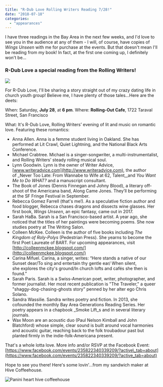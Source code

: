 ```yaml
---
title: "R-Dub Love Rolling Writers Reading 7/28!"
date: "2018-07-18"
categories:
  - "appearances"
---
```


I have three readings in the Bay Area in the next few weeks, and I'd love to see you in the audience at any of them - I will, of course, have copies of _Wings Unseen_ with me for purchase at the events. But that doesn't mean I'll be reading from my book! In fact, at the first one coming up, I definitely won't be...

### **R-Dub Love a special reading** from the Rolling Writers!

![](https://gallery.mailchimp.com/93d9e5c66fa0eb63dc1bfcee9/images/21987d00-6461-4fe3-8ef2-1d8b3f997044.jpg)

For R-Dub Love, I'll be sharing a story straight out of my crazy dating life in church youth group! Believe me, I have plenty of those tales...Here are the deets:

When: Saturday, **July 28**, at **6 pm**. Where: **Rolling-Out Cafe**, 1722 Taraval Street, San Francisco

What: It's R-Dub Love, Rolling Writers’ evening of lit and music on romantic love. Featuring these romantics:

- Anna Allen. Anna is a femme student living in Oakland. She has performed at Lit Crawl, Quiet Lightning, and the National Black Arts Conference.
- Michael Crabtree. Michael is a singer-songwriter, a multi-instrumentalist, and Rolling Writers’ steady rolling musical soul.
- Lynn Goodwin. Lynn is the owner of Writer Advice, [www.writeradvice.com](http://www.writeradvice.com), the author of _Never Too Late: From Wannabe to Wife at 62, Talent,_and _You Want Me to Do WHAT?_ and a manuscript consultant.
- The Book of Jones (Dennis Finnegan and Johny Blood), a literary off-shoot of the Americana band, Along Came Jones. They’ll be performing at the SF Fringe Festival in September.
- Rebecca Gomez Farrell (that's me!). As a speculative fiction author and food blogger, Rebecca chases dragons and dissects wine glasses. Her first book, _Wings Unseen_, an epic fantasy, came out in 2017.
- Sarah HaBa. Sarah is a San Francisco-based artist. A year ago, she noticed that the titles of her paintings were becoming poems. She now studies poetry at The Writing Salon.
- Colleen McKee. Colleen is the author of five books including _The Kingdom of Roly-Polys_ (Pedestrian Press). She yearns to become the first Poet Laureate of BART. For upcoming appearances, visit [http://colleenmckee.blogspot.com/](http://colleenmckee.blogspot.com/)
- Carina Mifuel. Carina, a singer, writes: “Here stands a native of our Sunset dear/To sing and entertain thy gentle ear/ When silent, she explores the city's ground/In church lofts and cafés she then is found.”
- Sarah Paris. Sarah is a Swiss-American poet, writer, photographer, and former journalist. Her most recent publication is "The Traveler," a queer "shaggy-dog-chasing-ghosts story" penned by her alter ego Chris Solano.
- Sandra Wassilie. Sandra writes poetry and fiction. In 2013, she cofounded the monthly Bay Area Generations Reading Series. Her poetry appears in a chapbook _Smoke Lift_s and in several literary journals.
- Wax Moon are an acoustic duo (Paul Nelson Kimball and John Blatchford) whose simple, clear sound is built around vocal harmonies and acoustic guitar, reaching back to the folk troubadour past but planted firmly in the indie-folk-Americana present.

That's a whole lotta love. More info and/or RSVP at the Facebook Event: [https://www.facebook.com/events/235822340339209/?active\_tab=about](https://www.facebook.com/events/235822340339209/?active_tab=about)

Hope to see you there! Here's some lovin'...from my sandwich maker at Hive Coffeehouse.

![Panini heart hive coffeehouse](https://d2ypg8o05lff0b.cloudfront.net/wp-content/uploads/sites/3/2018/07/IMG_20180129_134304-375x500.jpg)
